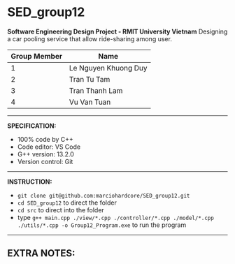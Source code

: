 # SED_group12

**Software Engineering Design Project - RMIT University Vietnam**
Designing a car pooling service that allow ride-sharing among user.

| Group Member | Name |
| --- | --- |
| 1 | Le Nguyen Khuong Duy |
| 2 | Tran Tu Tam |
| 3 | Tran Thanh Lam |
| 4 | Vu Van Tuan |

---

**SPECIFICATION:**

- 100% code by C++
- Code editor: VS Code
- G++ version: 13.2.0
- Version control: Git

---

**INSTRUCTION:**

- `git clone git@github.com:marciohardcore/SED_group12.git`
- `cd SED_group12` to direct the folder
- `cd src` to direct into the folder
- type `g++ main.cpp ./view/*.cpp ./controller/*.cpp ./model/*.cpp ./utils/*.cpp -o Group12_Program.exe` to run the program

---

## **EXTRA NOTES:**
